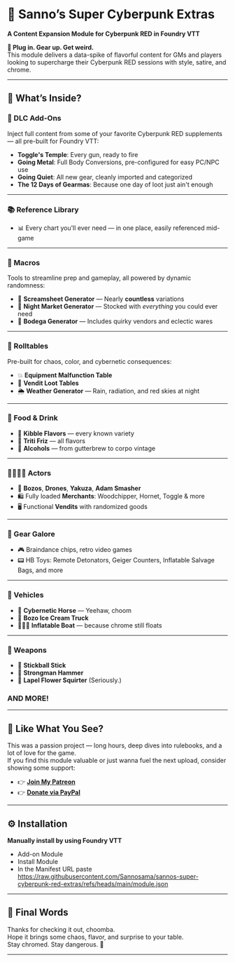 # :night_with_stars: Sanno’s Super Cyberpunk Extras  
**A Content Expansion Module for Cyberpunk RED in Foundry VTT**

**:mechanical_arm: Plug in. Gear up. Get weird.**  
This module delivers a data-spike of flavorful content for GMs and players looking to supercharge their Cyberpunk RED sessions with style, satire, and chrome.

---

## :floppy_disk: What’s Inside?

### :jigsaw: DLC Add-Ons  
Inject full content from some of your favorite Cyberpunk RED supplements — all pre-built for Foundry VTT:

- **Toggle's Temple**: Every gun, ready to fire  
- **Going Metal**: Full Body Conversions, pre-configured for easy PC/NPC use  
- **Going Quiet**: All new gear, cleanly imported and categorized  
- **The 12 Days of Gearmas**: Because one day of loot just ain't enough

---

### :books: Reference Library  
- 📊 Every chart you'll ever need — in one place, easily referenced mid-game

---

### :brain: Macros  
Tools to streamline prep and gameplay, all powered by dynamic randomness:

- :newspaper: **Screamsheet Generator** — Nearly **countless** variations  
- :shopping_cart: **Night Market Generator** — Stocked with *everything* you could ever need  
- :beverage_box: **Bodega Generator** — Includes quirky vendors and eclectic wares

---

### :game_die: Rolltables  
Pre-built for chaos, color, and cybernetic consequences:

- :boom: **Equipment Malfunction Table**  
- :robot: **Vendit Loot Tables**  
- 🌦️ **Weather Generator** — Rain, radiation, and red skies at night

---

### :stew: Food & Drink  
- 🥣 **Kibble Flavors** — every known variety  
- 🥤 **Triti Friz** — all flavors  
- 🍺 **Alcohols** — from gutterbrew to corpo vintage

---

### 👨‍👩‍👧‍👦 Actors  
- 🤡 **Bozos**, **Drones**, **Yakuza**, **Adam Smasher**  
- 🛍️ Fully loaded **Merchants**: Woodchipper, Hornet, Toggle & more  
- 🖥 Functional **Vendits** with randomized goods

---

### 🎒 Gear Galore  
- :video_game: Braindance chips, retro video games  
- 📟 HB Toys: Remote Detonators, Geiger Counters, Inflatable Salvage Bags, and more

---

### :red_car: Vehicles  
- 🏇 **Cybernetic Horse** — Yeehaw, choom  
- 🚛 **Bozo Ice Cream Truck**  
- 🚣🏽‍♂️ **Inflatable Boat** — because chrome still floats

---

### :gun: Weapons  
- 🥍 **Stickball Stick**  
- 🔨 **Strongman Hammer**  
- 🌼 **Lapel Flower Squirter** (Seriously.)

### AND MORE!

---

## :sparkling_heart: Like What You See?

This was a passion project — long hours, deep dives into rulebooks, and a lot of love for the game.  
If you find this module valuable or just wanna fuel the next upload, consider showing some support:

- :point_right: [**Join My Patreon**](https://www.patreon.com/sannosama)
- :point_right: [**Donate via PayPal**](https://www.paypal.com/donate/?hosted_button_id=2CYARBA9SST8W)


---

## :gear: Installation

**Manually install by using Foundry VTT**
-  Add-on Module
- Install Module
- In the Manifest URL paste https://raw.githubusercontent.com/Sannosama/sannos-super-cyberpunk-red-extras/refs/heads/main/module.json

---

## :loudspeaker: Final Words

Thanks for checking it out, choomba.  
Hope it brings some chaos, flavor, and surprise to your table.  
Stay chromed. Stay dangerous. :mechanical_arm:

---

